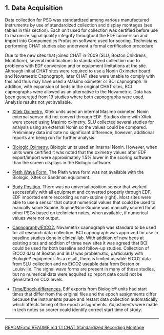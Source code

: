 ## 1. Data Acquisition

Data collection for PSG was standardized among various manufactured instruments by use of standardized collection and display montages (see tables in this section). Each unit used for collection was certified before use to maximize signal quality integrity throughout the EDF conversion and import into Compumedics Profusion software used for scoring. Technicians performing CHAT studies also underwent a formal certification procedure.

Due to the new sites that joined CHAT in 2009 (SLU, Boston Childrens, Montifiore), several modifications to standardized collection due to problems with EDF conversion and or equipment limitations at the site.
Although initial CHAT sites were required to use a Nonin Oximeter board and Novametric Capnograph, later CHAT sites were unable to comply with this and thus may have used a Masimo oximeter or BCI capnograph. In addition, with expansion of beds in the original CHAT sites, BCI capnographs were allowed as an alternative to the Novametrix. Data has been generated from 19 studies where both capnographs were used. Analysis results not yet available.

- <u>Xltek Oximetry.</u> Xltek units used an internal Masimo oximeter. Nonin external sensor did not convert through EDF. Studies done with Xltek were scored using Masimo oximetry. SLU collected several studies for analysis using an external Nonin so the values could be compared. Preliminary data indicate no significant difference; however, additional reports are being run for further analysis.

- <u>Biologic Oximetry.</u> Biologic units used an internal Nonin. However, when units were certified it was noted that the oximetry values after EDF export/import were approximately 1.5% lower in the scoring software than the screen displays in the Biologic software.

- <u>Pleth Wave Form.</u> The Pleth wave form was not available with the Biologic, Xltek or Sandman equipment.

- <u>Body Position.</u> There was no universal position sensor that worked successfully with all equipment and converted properly through EDF. EDF imported entire recording as non-supine (right). Most sites were able to use a sensor that output numerical values that could be used to manually score Supine. Supine/Non-Supine was manually scored for all other PSGs based on technician notes, when available, if numerical values were not output.

- <u>Capnography/EtCO2.</u> Novametrix capnograph was standard to be used for all research data collection. BCI capnograph was approved for use in baseline studies done in clinical lab. With addition of new beds at existing sites and addition of three new sites it was agreed that BCI could be used for both baseline and follow-up studies. Collection of EtCO2 data at Boston and SLU was problematic, particularly with Biologic® equipment. As a result, there is limited useable EtCO2 data from SLU collection and no EtCO2 useable data from Boston or Louisville. The signal wave forms are present in many of these studies, but no numerical data were acquired so report data could not be generated on CO2 levels.

- <u>Time/Epoch differences.</u> Edf exports from Biologic® units had start times that differ from the original files and the epoch assignments differ because the instruments pause and restart data collection automatically, which affects timing of the epoch assignments. Adjustments were made in tech notes so scorer could identify correct start time of study.


<hr class="soften" style="margin-top: 20px;margin-bottom: 20px;"/>

<div class="center">
<div class="btn-group">
  <a href=":pages_path:/README.md" class="btn btn-default">
    <span class="glyphicon glyphicon-chevron-left"></span>
    README.md
  </a>

  <a href=":pages_path:/README.md" class="btn btn-default">
    <span class="glyphicon glyphicon-chevron-up"></span>
    README.md
  </a>

  <a href=":pages_path:/psg-data-guide/11-chat-standardized-recording-montage.md" class="btn btn-success">
    1.1 CHAT Standardized Recording Montage
    <span class="glyphicon glyphicon-chevron-right"></span>
  </a>
</div>
</div>
